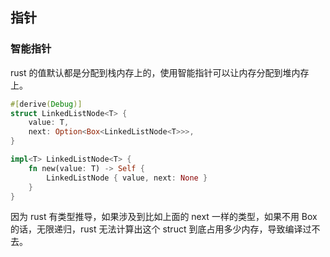 ## 指针

### 智能指针

rust 的值默认都是分配到栈内存上的，使用智能指针可以让内存分配到堆内存上。

```rust
#[derive(Debug)]
struct LinkedListNode<T> {
    value: T,
    next: Option<Box<LinkedListNode<T>>>,
}

impl<T> LinkedListNode<T> {
    fn new(value: T) -> Self {
        LinkedListNode { value, next: None }
    }
}

```

因为 rust 有类型推导，如果涉及到比如上面的 next 一样的类型，如果不用 Box 的话，无限递归，rust 无法计算出这个 struct 到底占用多少内存，导致编译过不去。
